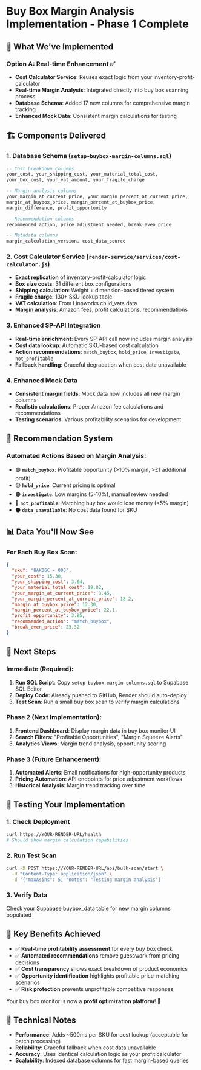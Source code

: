 # Buy Box Margin Analysis Implementation - Phase 1 Complete

## 🎯 **What We've Implemented**

### **Option A: Real-time Enhancement** ✅
- **Cost Calculator Service**: Reuses exact logic from your inventory-profit-calculator
- **Real-time Margin Analysis**: Integrated directly into buy box scanning process  
- **Database Schema**: Added 17 new columns for comprehensive margin tracking
- **Enhanced Mock Data**: Consistent margin calculations for testing

## 🏗️ **Components Delivered**

### **1. Database Schema (`setup-buybox-margin-columns.sql`)**
```sql
-- Cost breakdown columns
your_cost, your_shipping_cost, your_material_total_cost, 
your_box_cost, your_vat_amount, your_fragile_charge

-- Margin analysis columns  
your_margin_at_current_price, your_margin_percent_at_current_price,
margin_at_buybox_price, margin_percent_at_buybox_price,
margin_difference, profit_opportunity

-- Recommendation columns
recommended_action, price_adjustment_needed, break_even_price

-- Metadata columns
margin_calculation_version, cost_data_source
```

### **2. Cost Calculator Service (`render-service/services/cost-calculator.js`)**
- **Exact replication** of inventory-profit-calculator logic
- **Box size costs**: 31 different box configurations
- **Shipping calculation**: Weight + dimension-based tiered system
- **Fragile charge**: 130+ SKU lookup table
- **VAT calculation**: From Linnworks child_vats data
- **Margin analysis**: Amazon fees, profit calculations, recommendations

### **3. Enhanced SP-API Integration**
- **Real-time enrichment**: Every SP-API call now includes margin analysis
- **Cost data lookup**: Automatic SKU-based cost calculation  
- **Action recommendations**: `match_buybox`, `hold_price`, `investigate`, `not_profitable`
- **Fallback handling**: Graceful degradation when cost data unavailable

### **4. Enhanced Mock Data**
- **Consistent margin fields**: Mock data now includes all new margin columns
- **Realistic calculations**: Proper Amazon fee calculations and recommendations
- **Testing scenarios**: Various profitability scenarios for development

## 🎪 **Recommendation System**

### **Automated Actions Based on Margin Analysis:**
- 🟢 **`match_buybox`**: Profitable opportunity (>10% margin, >£1 additional profit)
- 🟡 **`hold_price`**: Current pricing is optimal  
- 🟠 **`investigate`**: Low margins (5-10%), manual review needed
- 🔴 **`not_profitable`**: Matching buy box would lose money (<5% margin)
- ⚫ **`data_unavailable`**: No cost data found for SKU

## 📊 **Data You'll Now See**

### **For Each Buy Box Scan:**
```json
{
  "sku": "BAK06C - 003",
  "your_cost": 15.30,
  "your_shipping_cost": 3.64,
  "your_material_total_cost": 19.82,
  "your_margin_at_current_price": 8.45,
  "your_margin_percent_at_current_price": 18.2,
  "margin_at_buybox_price": 12.30,
  "margin_percent_at_buybox_price": 22.1,
  "profit_opportunity": 3.85,
  "recommended_action": "match_buybox",
  "break_even_price": 23.32
}
```

## 🚀 **Next Steps**

### **Immediate (Required):**
1. **Run SQL Script**: Copy `setup-buybox-margin-columns.sql` to Supabase SQL Editor
2. **Deploy Code**: Already pushed to GitHub, Render should auto-deploy
3. **Test Scan**: Run a small buy box scan to verify margin calculations

### **Phase 2 (Next Implementation):**
1. **Frontend Dashboard**: Display margin data in buy box monitor UI
2. **Search Filters**: "Profitable Opportunities", "Margin Squeeze Alerts"  
3. **Analytics Views**: Margin trend analysis, opportunity scoring

### **Phase 3 (Future Enhancement):**
1. **Automated Alerts**: Email notifications for high-opportunity products
2. **Pricing Automation**: API endpoints for price adjustment workflows
3. **Historical Analysis**: Margin trend tracking over time

## 🧪 **Testing Your Implementation**

### **1. Check Deployment**
```bash
curl https://YOUR-RENDER-URL/health
# Should show margin calculation capabilities
```

### **2. Run Test Scan**
```bash
curl -X POST https://YOUR-RENDER-URL/api/bulk-scan/start \
  -H "Content-Type: application/json" \
  -d '{"maxAsins": 5, "notes": "Testing margin analysis"}'
```

### **3. Verify Data**
Check your Supabase buybox_data table for new margin columns populated

## 🎯 **Key Benefits Achieved**

- ✅ **Real-time profitability assessment** for every buy box check
- ✅ **Automated recommendations** remove guesswork from pricing decisions  
- ✅ **Cost transparency** shows exact breakdown of product economics
- ✅ **Opportunity identification** highlights profitable price-matching scenarios
- ✅ **Risk protection** prevents unprofitable competitive responses

Your buy box monitor is now a **profit optimization platform**! 🎉

## 🔧 **Technical Notes**

- **Performance**: Adds ~500ms per SKU for cost lookup (acceptable for batch processing)
- **Reliability**: Graceful fallback when cost data unavailable
- **Accuracy**: Uses identical calculation logic as your profit calculator
- **Scalability**: Indexed database columns for fast margin-based queries
